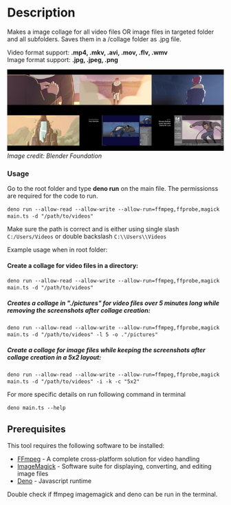 # Description
Makes a image collage for all video files OR image files in targeted folder and all subfolders. Saves them in a /collage folder as .jpg file.

Video format support: **.mp4, .mkv, .avi, .mov, .flv, .wmv**<br>
Image format support: **.jpg, .jpeg, .png**

![Hero Collage](images/hero-collage.jpg)
*Image credit: Blender Foundation*

### Usage
Go to the root folder and type **deno run** on the main file. The permissionss are required for the code to run. 

```
deno run --allow-read --allow-write --allow-run=ffmpeg,ffprobe,magick main.ts -d "/path/to/videos"
```

Make sure the path is correct and is either using single slash `C:/Users/Videos` or double backslash `C:\\Users\\Videos`

Example usage when in root folder:     
#### Create a collage for video files in a directory:
    deno run --allow-read --allow-write --allow-run=ffmpeg,ffprobe,magick main.ts -d "/path/to/videos"

##### Creates a collage in "./pictures" for video files over 5 minutes long while removing the screenshots after collage creation:
    deno run --allow-read --allow-write --allow-run=ffmpeg,ffprobe,magick main.ts -d "/path/to/videos" -l 5 -o ."/pictures"
      
##### Create a collage for image files while keeping the screenshots after collage creation in a 5x2 layout:
    deno run --allow-read --allow-write --allow-run=ffmpeg,ffprobe,magick main.ts -d "/path/to/videos" -i -k -c "5x2"

For more specific details on run following command in terminal
```
deno main.ts --help
```
## Prerequisites

This tool requires the following software to be installed:

- [FFmpeg](https://ffmpeg.org/) - A complete cross-platform solution for video handling
- [ImageMagick](https://imagemagick.org/) - Software suite for displaying, converting, and editing image files
- [Deno](https://docs.deno.com/runtime/getting_started/installation/) - Javascript runtime

Double check if ffmpeg imagemagick and deno can be run in the terminal.

